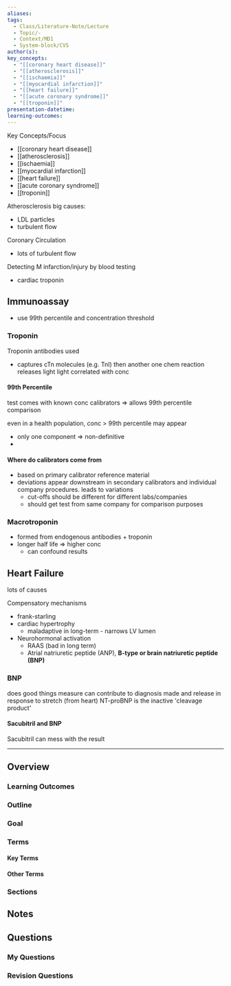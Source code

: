 ```yaml
---
aliases: 
tags:
  - Class/Literature-Note/Lecture
  - Topic/-
  - Context/MD1
  - System-block/CVS
author(s): 
key_concepts:
  - "[[coronary heart disease]]"
  - "[[atherosclerosis]]"
  - "[[ischaemia]]"
  - "[[myocardial infarction]]"
  - "[[heart failure]]"
  - "[[acute coronary syndrome]]"
  - "[[troponin]]"
presentation-datetime: 
learning-outcomes:
---
```


Key Concepts/Focus
- [[coronary heart disease]]
- [[atherosclerosis]]
- [[ischaemia]]
- [[myocardial infarction]]
- [[heart failure]]
- [[acute coronary syndrome]]
- [[troponin]]


Atherosclerosis
big causes:
- LDL particles
- turbulent flow

Coronary Circulation
- lots of turbulent flow


Detecting M infarction/injury by blood testing
- cardiac troponin


## Immunoassay
- use 99th percentile and concentration threshold
### Troponin
Troponin antibodies used
- captures cTn molecules (e.g. TnI)
then another one
chem reaction releases light
light correlated with conc

#### 99th Percentile
test comes with known conc calibrators => allows 99th percentile comparison

even in a health population, conc > 99th percentile may appear
- only one component => non-definitive
- 
#### Where do calibrators come from
- based on primary calibrator reference material
- deviations appear downstream in secondary calibrators and individual company procedures. leads to variations
	- cut-offs should be different for different labs/companies
	- should get test from same company for comparison purposes


### Macrotroponin
- formed from endogenous antibodies + troponin
- longer half life => higher conc
	- can confound results

## Heart Failure
lots of causes

Compensatory mechanisms
- frank-starling
- cardiac hypertrophy
	- maladaptive in long-term - narrows LV lumen
- Neurohormonal activation
	- RAAS (bad in long term)
	- Atrial natriuretic peptide (ANP), **B-type or brain natriuretic peptide (BNP)**

### BNP
does good things
measure can contribute to diagnosis
made and release in response to stretch (from heart)
NT-proBNP is the inactive 'cleavage product'

#### Sacubitril and BNP
Sacubitril can mess with the result


---
## Overview
### Learning Outcomes

### Outline

### Goal

### Terms
#### Key Terms

#### Other Terms

### Sections


## Notes


## Questions

### My Questions
### Revision Questions




